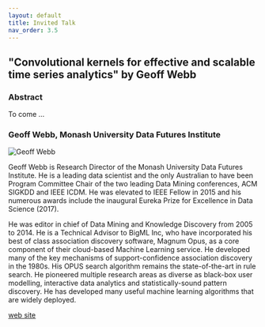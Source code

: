 ```yaml
---
layout: default
title: Invited Talk
nav_order: 3.5
---
```



## "Convolutional kernels for effective and scalable time series analytics" by Geoff Webb

### Abstract
To come ...

### Geoff Webb, Monash University Data Futures Institute
![Geoff Webb](https://research.monash.edu/files-asset/251485855/3P0A9831_2_.jpg?w=160&f=webp)

Geoff Webb is Research Director of the Monash University Data Futures Institute. He is a leading data scientist and the only Australian to have been Program Committee Chair of the two leading Data Mining conferences, ACM SIGKDD and IEEE ICDM. He was elevated to IEEE Fellow in 2015 and his numerous awards include the inaugural Eureka Prize for Excellence in Data Science (2017).

He was editor in chief of Data Mining and Knowledge Discovery from 2005 to 2014. He is a Technical Advisor to BigML Inc, who have incorporated his best of class association discovery software, Magnum Opus, as a core component of their cloud-based Machine Learning service. He developed many of the key mechanisms of support-confidence association discovery in the 1980s. His OPUS search algorithm remains the state-of-the-art in rule search. He pioneered multiple research areas as diverse as black-box user modelling, interactive data analytics and statistically-sound pattern discovery. He has developed many useful machine learning algorithms that are widely deployed.

<u>[web site](https://research.monash.edu/en/persons/geoff-webb)</u>
